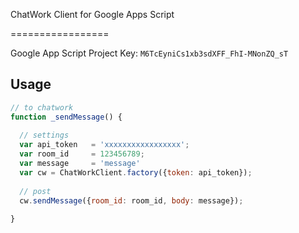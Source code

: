 ChatWork Client for Google Apps Script

=================

Google App Script Project Key: `M6TcEyniCs1xb3sdXFF_FhI-MNonZQ_sT`

## Usage

```js
// to chatwork
function _sendMessage() {
  
  // settings
  var api_token   = 'xxxxxxxxxxxxxxxxx';
  var room_id     = 123456789;
  var message     = 'message'
  var cw = ChatWorkClient.factory({token: api_token});
  
  // post
  cw.sendMessage({room_id: room_id, body: message});
  
}
```
